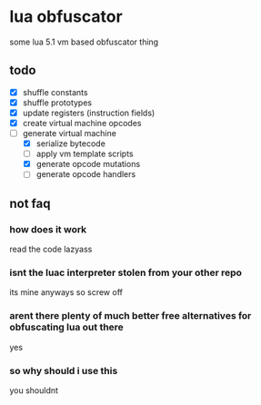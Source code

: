 # lua obfuscator
some lua 5.1 vm based obfuscator thing

## todo
- [x] shuffle constants
- [x] shuffle prototypes
- [x] update registers (instruction fields)
- [x] create virtual machine opcodes
- [ ] generate virtual machine
	- [x] serialize bytecode
	- [ ] apply vm template scripts
	- [x] generate opcode mutations
	- [ ] generate opcode handlers

## not faq

### how does it work
read the code lazyass

### isnt the luac interpreter stolen from your other repo
its mine anyways so screw off

### arent there plenty of much better free alternatives for obfuscating lua out there
yes

### so why should i use this
you shouldnt
